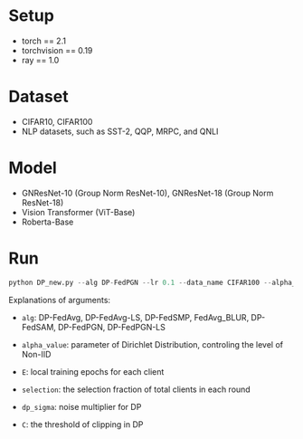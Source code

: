 # Setup

- torch == 2.1
- torchvision == 0.19
- ray == 1.0

# Dataset

- CIFAR10, CIFAR100
- NLP datasets, such as SST-2, QQP, MRPC, and QNLI 

# Model

- GNResNet-10 (Group Norm ResNet-10), GNResNet-18 (Group Norm ResNet-18)
- Vision Transformer (ViT-Base)
- Roberta-Base

# Run

```python
python DP_new.py --alg DP-FedPGN --lr 0.1 --data_name CIFAR100 --alpha_value 0.6 --alpha 0.9 --epoch 301 --extname CIFAR100 --lr_decay 0.998 --gamma 0.2 --CNN resnet10 --E 5 --batch_size 50 --gpu 0 --num_gpus_per 0.1 --normalization GN --selection 0.1 --print 0 --dp_sigma 0.8 --rho 0.1 --C 1.0 --momentum 0 --num_workers 500 --pre 1 --ls_sigma 0 --maxnorm 10 --clip True --preprint 1
```

Explanations of arguments:

- `alg`: DP-FedAvg, DP-FedAvg-LS, DP-FedSMP, FedAvg_BLUR, DP-FedSAM, DP-FedPGN, DP-FedPGN-LS

- `alpha_value`: parameter of Dirichlet Distribution, controling the level of Non-IID

- `E`: local training epochs for each client

- `selection`: the selection fraction of total clients in each round

- `dp_sigma`: noise multiplier for DP

- `C`: the threshold of clipping in DP
